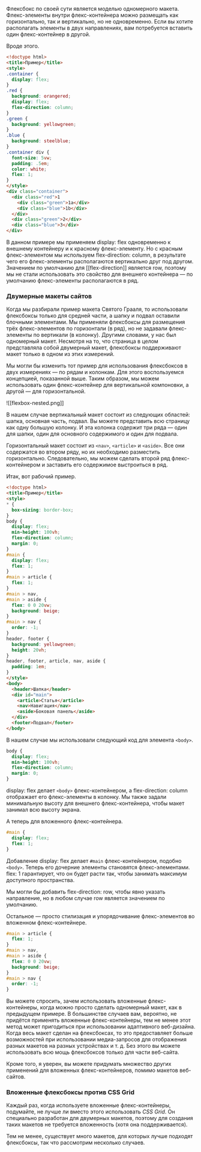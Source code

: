 Флексбокс по своей сути является моделью одномерного макета. Флекс-элементы внутри флекс-контейнера можно размещать как горизонтально, так и вертикально, но не одновременно. Если вы хотите располагать элементы в двух направлениях, вам потребуется вставить один флекс-контейнер в другой.

Вроде этого.

```html
<!doctype html>
<title>Пример</title>
<style>
.container { 
  display: flex;
}
.red {
  background: orangered;
  display: flex;
  flex-direction: column;
}
.green {
  background: yellowgreen;
}
.blue {
  background: steelblue;
}
.container div {
  font-size: 5vw;
  padding: .5em;
  color: white;
  flex: 1;
}
</style>
<div class="container">
  <div class="red">1
    <div class="green">1a</div>
    <div class="blue">1b</div>
  </div>
  <div class="green">2</div>
  <div class="blue">3</div>
</div>
```

В данном примере мы применяем display: flex одновременно к внешнему контейнеру и к красному флекс-элементу. Но с красным флекс-элементом мы используем flex-direction: column, в результате чего его флекс-элементы располагаются вертикально друг под другом. Значением по умолчанию для [[flex-direction]] является row, поэтому мы не стали использовать это свойство для внешнего контейнера — по умолчанию флекс-элементы располагаются в ряд.

### Двумерные макеты сайтов

Когда мы разбирали пример макета Святого Грааля, то использовали флексбоксы только для средней части, а шапку и подвал оставили блочными элементами. Мы применяли флексбоксы для размещения трёх флекс-элементов по горизонтали (в ряд), но не задавали флекс-элементы по вертикали (в колонку). Другими словами, у нас был одномерный макет. Несмотря на то, что страница в целом представляла собой двумерный макет, флексбоксы поддерживают макет только в одном из этих измерений.

Мы могли бы изменить тот пример для использования флексбоксов в двух измерениях — по рядам и колонкам. Для этого воспользуемся концепцией, показанной выше. Таким образом, мы можем использовать один флекс-контейнер для вертикальной компоновки, а другой — для горизонтальной.

![[flexbox-nested.png]]

В нашем случае вертикальный макет состоит из следующих областей: шапка, основная часть, подвал. Вы можете представить всю страницу как одну большую колонку. И эта колонка содержит три ряда — один для шапки, один для основного содержимого и один для подвала.

Горизонтальный макет состоит из `<nav>`, `<article>` и `<aside>`. Все они содержатся во втором ряду, но их необходимо разместить горизонтально. Следовательно, мы можем сделать второй ряд флекс-контейнером и заставить его содержимое выстроиться в ряд.

Итак, вот рабочий пример.

```html
<!doctype html>
<title>Пример</title>
<style>
* {
  box-sizing: border-box; 
}
body {
  display: flex;
  min-height: 100vh;
  flex-direction: column;
  margin: 0;
}
#main {
  display: flex;
  flex: 1;
}
#main > article {
  flex: 1;
}
#main > nav, 
#main > aside {
  flex: 0 0 20vw;
  background: beige;
}
#main > nav {
  order: -1;
}
header, footer {
  background: yellowgreen;
  height: 20vh;
}
header, footer, article, nav, aside {
  padding: 1em;
}
</style>
<body>
  <header>Шапка</header>
  <div id="main">
    <article>Статья</article>
    <nav>Навигация</nav>
    <aside>Боковая панель</aside>
  </div>
  <footer>Подвал</footer>
</body>
```

В нашем случае мы использовали следующий код для элемента `<body>`.

```css
body {
  display: flex;
  min-height: 100vh;
  flex-direction: column;
  margin: 0;
}
```

display: flex делает `<body>` флекс-контейнером, а flex-direction: column отображает его флекс-элементы в колонку. Мы также задали минимальную высоту для внешнего флекс-контейнера, чтобы макет занимал всю высоту экрана.

А теперь для вложенного флекс-контейнера.

```css
#main {
  display: flex;
  flex: 1;
}
```

Добавление display: flex делает `#main` флекс-контейнером, подобно `<body>`. Теперь его дочерние элементы становятся флекс-элементами. flex: 1 гарантирует, что он будет расти так, чтобы занимать максимум доступного пространства.

Мы могли бы добавить flex-direction: row, чтобы явно указать направление, но в любом случае row является значением по умолчанию.

Остальное — просто стилизация и упорядочивание флекс-элементов во вложенном флекс-контейнере.

```css
#main > article {
  flex: 1;
}
#main > nav, 
#main > aside {
  flex: 0 0 20vw;
  background: beige;
}
#main > nav {
  order: -1;
}
```

Вы можете спросить, зачем использовать вложенные флекс-контейнеры, когда можно просто сделать одномерный макет, как в предыдущем примере. В большинстве случаев вам, вероятно, не придётся применять вложенные флекс-контейнеры, тем не менее этот метод может пригодиться при использовании адаптивного веб-дизайна. Когда весь макет сделан на флексбоксах, то это предоставляет больше возможностей при использовании медиа-запросов для отображения разных макетов на разных устройствах и т. д. Без этого вы можете использовать всю мощь флексбоксов только для части веб-сайта.

Кроме того, я уверен, вы можете придумать множество других применений для вложенных флекс-контейнеров, помимо макетов веб-сайтов.

### Вложенные флексбоксы против CSS Grid

Каждый раз, когда используете вложенные флекс-контейнеры, подумайте, не лучше ли вместо этого использовать _CSS Grid_. Он специально разработан для двумерных макетов, поэтому для создания таких макетов не требуется вложенность (хотя она поддерживается).

Тем не менее, существует много макетов, для которых лучше подходят флексбоксы, так что рассмотрим несколько случаев.

